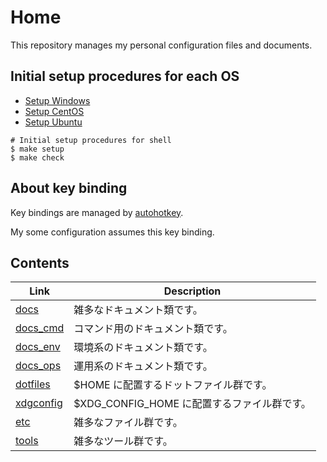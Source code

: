 # Home

This repository manages my personal configuration files and documents.

## Initial setup procedures for each OS

- [Setup Windows](docs_env/os/windows.md)
- [Setup CentOS](docs_env/os/centos.md)
- [Setup Ubuntu](docs_env/os/ubuntu.md)

```
# Initial setup procedures for shell
$ make setup
$ make check
```

## About key binding

Key bindings are managed by [autohotkey](https://github.com/syunkitada/autohotkey).

My some configuration assumes this key binding.

## Contents

| Link                             | Description                                 |
| -------------------------------- | ------------------------------------------- |
| [docs](docs/README.md)           | 雑多なドキュメント類です。                  |
| [docs_cmd](docs_cmd/README.md)   | コマンド用のドキュメント類です。            |
| [docs_env](docs_env/README.md)   | 環境系のドキュメント類です。                |
| [docs_ops](docs_ops/README.md)   | 運用系のドキュメント類です。                |
| [dotfiles](dotfiles/README.md)   | $HOME に配置するドットファイル群です。      |
| [xdgconfig](xdgconfig/README.md) | $XDG_CONFIG_HOME に配置するファイル群です。 |
| [etc](etc/README.md)             | 雑多なファイル群です。                      |
| [tools](tools/README.md)         | 雑多なツール群です。                        |
